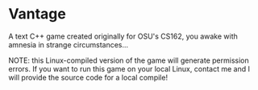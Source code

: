 # Vantage
A text C++ game created originally for OSU's CS162, you awake with amnesia in strange circumstances...

NOTE: this Linux-compiled version of the game will generate permission errors. If you want to run this game on your local Linux, contact me and I will provide the source code for a local compile!
